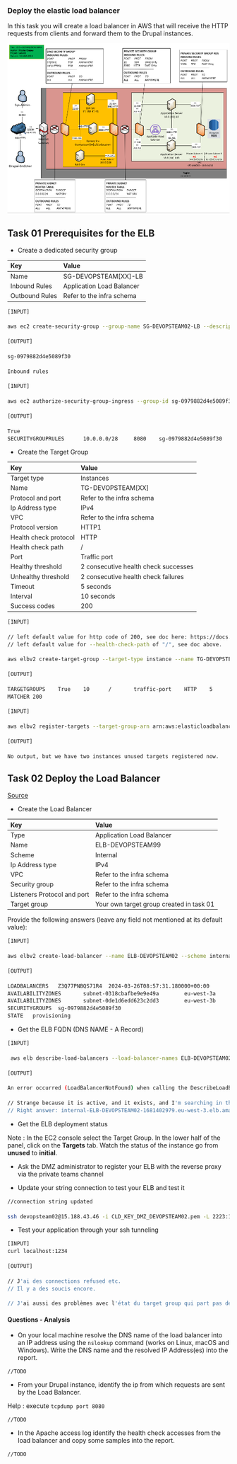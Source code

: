 ### Deploy the elastic load balancer

In this task you will create a load balancer in AWS that will receive
the HTTP requests from clients and forward them to the Drupal
instances.

![Schema](./img/CLD_AWS_INFA.PNG)

## Task 01 Prerequisites for the ELB

* Create a dedicated security group

|Key|Value|
|:--|:--|
|Name|SG-DEVOPSTEAM[XX]-LB|
|Inbound Rules|Application Load Balancer|
|Outbound Rules|Refer to the infra schema|

```bash
[INPUT]

aws ec2 create-security-group --group-name SG-DEVOPSTEAM02-LB --description "Security group for team 2 load balancer" --vpc-id vpc-03d46c285a2af77ba

[OUTPUT]

sg-0979882d4e5089f30

Inbound rules

[INPUT]

aws ec2 authorize-security-group-ingress --group-id sg-0979882d4e5089f30 --protocol tcp --port 8080 --cidr 10.0.0.0/28

[OUTPUT]

True
SECURITYGROUPRULES      10.0.0.0/28     8080    sg-0979882d4e5089f30    709024702237    tcp     False   sgr-08dd0082c202a15bd   8080

```

* Create the Target Group

|Key|Value|
|:--|:--|
|Target type|Instances|
|Name|TG-DEVOPSTEAM[XX]|
|Protocol and port|Refer to the infra schema|
|Ip Address type|IPv4|
|VPC|Refer to the infra schema|
|Protocol version|HTTP1|
|Health check protocol|HTTP|
|Health check path|/|
|Port|Traffic port|
|Healthy threshold|2 consecutive health check successes|
|Unhealthy threshold|2 consecutive health check failures|
|Timeout|5 seconds|
|Interval|10 seconds|
|Success codes|200|

```bash
[INPUT]

// left default value for http code of 200, see doc here: https://docs.aws.amazon.com/cli/latest/reference/elbv2/create-target-group.html
// left default value for --health-check-path of "/", see doc above.

aws elbv2 create-target-group --target-type instance --name TG-DEVOPSTEAM02 --protocol HTTP --port 8080 --ip-address-type ipv4 --vpc-id vpc-03d46c285a2af77ba --protocol-version HTTP1 --health-check-protocol HTTP --health-check-port traffic-port --healthy-threshold-count 2 --unhealthy-threshold-count 2 --health-check-interval-seconds 10 --health-check-timeout-seconds 5

[OUTPUT]

TARGETGROUPS    True    10      /       traffic-port    HTTP    5       2       ipv4    8080    HTTP    HTTP1   arn:aws:elasticloadbalancing:eu-west-3:709024702237:targetgroup/TG-DEVOPSTEAM02/d6f0f0c87fbf6200    TG-DEVOPSTEAM02 instance        2       vpc-03d46c285a2af77ba
MATCHER 200

[INPUT]

aws elbv2 register-targets --target-group-arn arn:aws:elasticloadbalancing:eu-west-3:709024702237:targetgroup/TG-DEVOPSTEAM02/d6f0f0c87fbf6200 --targets Id=i-09b1de9e5e3d92e56 Id=i-0a6a5f3b8993a8786

[OUTPUT]

No output, but we have two instances unused targets registered now.
```


## Task 02 Deploy the Load Balancer

[Source](https://aws.amazon.com/elasticloadbalancing/)

* Create the Load Balancer

|Key|Value|
|:--|:--|
|Type|Application Load Balancer|
|Name|ELB-DEVOPSTEAM99|
|Scheme|Internal|
|Ip Address type|IPv4|
|VPC|Refer to the infra schema|
|Security group|Refer to the infra schema|
|Listeners Protocol and port|Refer to the infra schema|
|Target group|Your own target group created in task 01|

Provide the following answers (leave any
field not mentioned at its default value):

```bash
[INPUT]

aws elbv2 create-load-balancer --name ELB-DEVOPSTEAM02 --scheme internal --ip-address-type ipv4 --subnets 	subnet-0318cbafbe9e9e49a subnet-0de1d6edd623c2dd3 --security-group sg-0979882d4e5089f30

[OUTPUT]

LOADBALANCERS   Z3Q77PNBQS71R4  2024-03-26T08:57:31.180000+00:00        internal-ELB-DEVOPSTEAM02-1681402979.eu-west-3.elb.amazonaws.com        ipv4    arn:aws:elasticloadbalancing:eu-west-3:709024702237:loadbalancer/app/ELB-DEVOPSTEAM02/19b37b562c5e2155      ELB-DEVOPSTEAM02        internal        application     vpc-03d46c285a2af77ba
AVAILABILITYZONES       subnet-0318cbafbe9e9e49a        eu-west-3a
AVAILABILITYZONES       subnet-0de1d6edd623c2dd3        eu-west-3b
SECURITYGROUPS  sg-0979882d4e5089f30
STATE   provisioning

```

* Get the ELB FQDN (DNS NAME - A Record)

```bash
[INPUT]

 aws elb describe-load-balancers --load-balancer-names ELB-DEVOPSTEAM02 --region eu-west-3

[OUTPUT]

An error occurred (LoadBalancerNotFound) when calling the DescribeLoadBalancers operation: There is no ACTIVE Load Balancer named 'ELB-DEVOPSTEAM02'

// Strange because it is active, and it exists, and I'm searching in the right region. Might be a question of rights.
// Right answer: internal-ELB-DEVOPSTEAM02-1681402979.eu-west-3.elb.amazonaws.com
```

* Get the ELB deployment status

Note : In the EC2 console select the Target Group. In the
       lower half of the panel, click on the **Targets** tab. Watch the
       status of the instance go from **unused** to **initial**.

* Ask the DMZ administrator to register your ELB with the reverse proxy via the private teams channel

* Update your string connection to test your ELB and test it

```bash
//connection string updated

ssh devopsteam02@15.188.43.46 -i CLD_KEY_DMZ_DEVOPSTEAM02.pem -L 2223:10.0.2.10:22 -L 888:10.0.2.10:8080 -L 2224:10.0.2.140:22 -L 889:10.0.2.140:8080 -L 1234:internal-ELB-DEVOPSTEAM02-1681402979.eu-west-3.elb.amazonaws.com:8080
```

* Test your application through your ssh tunneling

```bash
[INPUT]
curl localhost:1234

[OUTPUT]

// J'ai des connections refused etc.
// Il y a des soucis encore.

// J'ai aussi des problèmes avec l'état du target group qui part pas de unused. Je sais pas trop pourquoi.

```

#### Questions - Analysis

* On your local machine resolve the DNS name of the load balancer into
  an IP address using the `nslookup` command (works on Linux, macOS and Windows). Write
  the DNS name and the resolved IP Address(es) into the report.

```
//TODO
```

* From your Drupal instance, identify the ip from which requests are sent by the Load Balancer.

Help : execute `tcpdump port 8080`

```
//TODO
```

* In the Apache access log identify the health check accesses from the
  load balancer and copy some samples into the report.

```
//TODO
```
